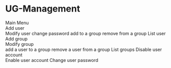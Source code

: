 # UG-Management


Main Menu	
Add user	
Modify user	
    change password
    add to a group
    remove from a group	
List user	
Add group	
Modify group	
    add a user to a group
    remove a user from a group
List groups	
Disable user account	
Enable user account	
Change user password	

